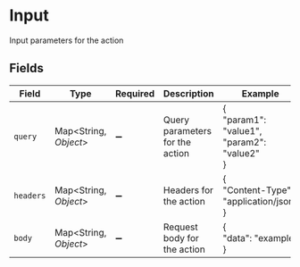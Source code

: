 # Input

Input parameters for the action


## Fields

| Field                                      | Type                                       | Required                                   | Description                                | Example                                    |
| ------------------------------------------ | ------------------------------------------ | ------------------------------------------ | ------------------------------------------ | ------------------------------------------ |
| `query`                                    | Map\<String, *Object*>                     | :heavy_minus_sign:                         | Query parameters for the action            | {<br/>"param1": "value1",<br/>"param2": "value2"<br/>} |
| `headers`                                  | Map\<String, *Object*>                     | :heavy_minus_sign:                         | Headers for the action                     | {<br/>"Content-Type": "application/json"<br/>} |
| `body`                                     | Map\<String, *Object*>                     | :heavy_minus_sign:                         | Request body for the action                | {<br/>"data": "example"<br/>}              |